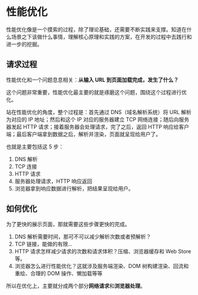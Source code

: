 # 性能优化

性能优化像是一个摸索的过程，除了理论基础，还需要不断实践来支撑。知道在什么场景之下该做什么事情，理解核心原理和实践的方案，在开发的过程中去践行和进一步的挖掘。

## 请求过程

性能优化和一个问题息息相关：**从输入 URL 到页面加载完成，发生了什么？**

这个问题非常重要，性能优化最主要的就是琢磨这个问题，围绕这个过程进行优化。

站在性能优化的角度，整个过程是：首先通过 DNS（域名解析系统）将 URL 解析为对应的 IP 地址；然后和这个 IP 对应的服务器建立 TCP 网络连接；随后向服务器发起 HTTP 请求；接着服务器会处理请求，完了之后，返回 HTTP 响应给客户端；最后客户端拿到数据之后，解析并渲染，页面就呈现给用户了。

也就是主要包括这 5 步：

1. DNS 解析
2. TCP 连接
3. HTTP 请求
4. 服务器处理请求，HTTP 响应返回
5. 浏览器拿到响应数据进行解析，把结果呈现给用户。

## 如何优化

为了更快的展示页面，那就需要这些步骤更快的完成。

1. DNS 解析需要时间，那可不可以减少解析次数或者预解析？
2. TCP 链接，能做的有限...
3. HTTP 请求怎样减少请求的次数和请求体积？压缩、浏览器缓存和 Web Store 等。
4. 浏览器怎么进行性能优化？这就涉及服务端渲染、DOM 树构建渲染、回流和重绘、合理的 DOM 操作、懒加载等等

所以在优化上，主要就分成两个部分**网络请求**和**浏览器处理**。

